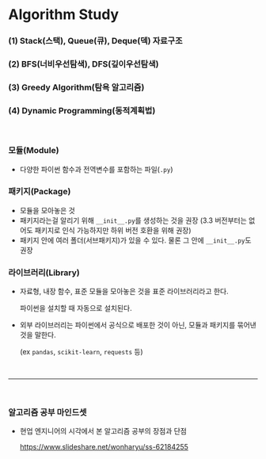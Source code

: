 # Algorithm Study

### (1) Stack(스택), Queue(큐), Deque(덱) 자료구조

### (2) BFS(너비우선탐색), DFS(깊이우선탐색)

### (3) Greedy Algorithm(탐욕 알고리즘)

### (4) Dynamic Programming(동적계획법)

<br/>

### 모듈(Module)

- 다양한 파이썬 함수과 전역변수를 포함하는 파일(`.py`)

### 패키지(Package)

- 모듈을 모아놓은 것
- 패키지라는걸 알리기 위해 `__init__.py`를 생성하는 것을 권장
  (3.3 버전부터는 없어도 패키지로 인식 가능하지만 하위 버전 호환을 위해 권장)
- 패키지 안에 여러 폴더(서브패키지)가 있을 수 있다. 물론 그 안에 `__init__.py`도 권장

### 라이브러리(Library)

- 자료형, 내장 함수, 표준 모듈을 모아놓은 것을 표준 라이브러리라고 한다. 

  파이썬을 설치할 때 자동으로 설치된다.

- 외부 라이브러리는 파이썬에서 공식으로 배포한 것이 아닌, 모듈과 패키지를 묶어낸 것을 말한다. 

  (ex `pandas`, `scikit-learn`, `requests` 등)

<br/>

---

<br/>

### 알고리즘 공부 마인드셋

- 현업 엔지니어의 시각에서 본 알고리즘 공부의 장점과 단점

  https://www.slideshare.net/wonharyu/ss-62184255
